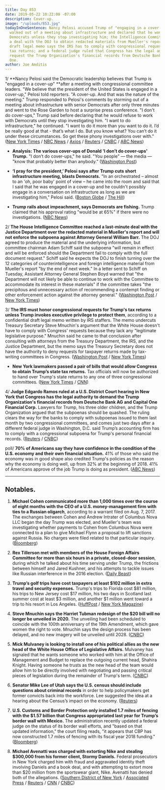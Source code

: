 ```yaml
---
title: Day 853
date: 2019-05-22 10:22:00 -07:00
description: Cover-up.
image: "/uploads/853.jpg"
todayInOneSentence: Nancy Pelosi accused Trump of "engaging in a cover-up" after Trump
  walked out of a meeting about infrastructure and declared that he won't work with
  Democrats unless they stop investigating him; the Intelligence Committee reached
  a deal with the DOJ to obtain redacted materials from Mueller's report; a confidential
  draft legal memo says the IRS has to comply with congressional requests for Trump's
  tax returns; and a federal judge ruled that Congress has the legal authority to
  request the Trump Organization's financial records from Deutsche Bank and Capital
  One.
author: Joe Amditis
---
```


1/ **Nancy Pelosi said the Democratic leadership believes that Trump is "engaged in a cover-up" **after a meeting with congressional committee leaders. "We believe that the president of the United States is engaged in a cover-up," Pelosi told reporters. "A cover-up. And that was the nature of the meeting." Trump responded to Pelosi's comments by storming out of a meeting about infrastructure with senior Democrats after only three minutes and went to the Rose Garden to host a surprise press conference. "I don't do cover-ups," Trump said before declaring that he would refuse to work with Democrats until they stop investigating him. "I want to do infrastructure," he continued. "I want to do it more than you want to do it. I’d be really good at that - that’s what I do. But you know what? You can’t do it under these circumstances. So get these phony investigations over with." ([New York Times](https://www.nytimes.com/2019/05/22/us/politics/donald-trump-speech-pelosi-schumer.html) / [NBC News](https://www.nbcnews.com/politics/congress/impeachment-talk-escalates-pelosi-says-trump-engaged-cover-n1008601) / [Axios](https://www.axios.com/nancy-pelosi-trump-cover-up-impeachment-83c8e14f-bf25-48b5-9d46-2fa4965b5cbb.html) / [Reuters](https://www.reuters.com/article/us-usa-trump-congress-idUSKCN1SS1R7) / [CNBC](https://www.cnbc.com/2019/05/22/i-dont-do-cover-ups-president-trump-says.html) / [ABC News](https://abcnews.go.com/Politics/mounting-pressure-pelosi-hold-emergency-impeachment-meeting-wednesday/story?id=63178175))

* **Analysis: The various cover-ups of Donald 'I don’t do cover-ups' Trump.** "I don’t do cover-ups," he said. "You people" — the media — "know that probably better than anybody." ([Washington Post](https://www.washingtonpost.com/politics/2019/05/22/various-coverups-donald-i-dont-do-coverups-trump/?noredirect=on))

* **‘I pray for the president,’ Pelosi says after Trump cuts short infrastructure meeting, blasts Democrats.** "In an orchestrated – almost to an 'oh, poor baby' point of view – he came into the room and said that I said that he was engaged in a cover-up and he couldn't possibly engage in a conversation on infrastructure as long as we are investigating him," Pelosi said. ([Boston Globe](https://www.bostonglobe.com/news/politics/2019/05/22/more-democrats-seeking-impeachment-proceedings-against-trump/Tfk9QPWbZDLsWFXA1cRYdI/story.html) / [The Hill](https://thehill.com/homenews/house/445074-pelosi-trump-cover-up-could-be-impeachable-offense))

* **Trump rails about impeachment, says Democrats are fishing.** Trump claimed that his approval rating "would be at 65%" if there were no investigations. ([NBC News](https://www.nbcnews.com/politics/donald-trump/trump-goes-impeachment-early-morning-tweetstorm-n1008656))

2/ **The House Intelligence Committee reached a last-minute deal with the Justice Department over the redacted material in Mueller's report and will not enforce the subpoena against Attorney General William Barr.** The DOJ agreed to produce the material and the underlying information, but committee chairman Adam Schiff said the subpoena "will remain in effect and will be enforced should the Department fail to comply with the full document request." Schiff said he expects the DOJ to finish turning over the 12 categories of counterintelligence and foreign intelligence material from Mueller's report "by the end of next week." In a letter sent to Schiff on Tuesday, Assistant Attorney General Stephen Boyd warned that "the Department will not likely be able to continue to work with the Committee to accommodate its interest in these materials" if the committee takes "the precipitous and unnecessary action of recommending a contempt finding or other enforcement action against the attorney general." ([Washington Post](https://www.washingtonpost.com/world/national-security/justice-department-and-house-intelligence-panel-strike-deal-for-mueller-materials/2019/05/22/f8f2380a-7c7e-11e9-8ede-f4abf521ef17_story.html?noredirect=on) / [New York Times](https://www.nytimes.com/2019/05/22/us/politics/mueller-report-democrats.html))

3/ **The IRS must honor congressional requests for Trump's tax returns unless Trump invokes executive privilege to protect them**, according to a confidential draft legal memo written by IRS staffers. The memo undercuts Treasury Secretary Steve Mnuchin's argument that the White House doesn't have to comply with Congress' requests because they lack any "legitimate legislative purpose." Mnuchin said he came to that conclusion after consulting with attorneys from the Treasury Department, the IRS, and the Justice Department, but the memo says the Treasury Secretary does not have the authority to deny requests for taxpayer returns made by tax-writing committees in Congress. ([Washington Post](https://www.washingtonpost.com/business/economy/confidential-draft-irs-memo-says-tax-returns-must-be-given-to-congress-unless-president-invokes-executive-privilege/2019/05/21/8ed41834-7b1c-11e9-8bb7-0fc796cf2ec0_story.html?noredirect=on) / [New York Times](https://www.nytimes.com/2019/05/21/us/politics/irs-memo-trump-taxes.html))

* **New York lawmakers passed a pair of bills that would allow Congress to obtain Trump’s state tax returns.** Tax officials will now be authorized to hand over Trump's state returns to any one of three congressional committees. ([New York Times](https://www.nytimes.com/2019/05/22/nyregion/trump-state-tax-returns.html) / [CNN](https://www.cnn.com/2019/05/22/politics/new-york-state-president-taxes/index.html))

4/ **Judge Edgardo Ramos ruled at a U.S. District Court hearing in New York that Congress has the legal authority to demand the Trump Organization's financial records from Deutsche Bank AG and Capital One Financial Corp.** Lawyers for Trump, his three older children, and the Trump Organization argued that the subpoenas should be quashed. The ruling clears the way for the banks to comply with subpoenas issued to them last month by two congressional committees, and comes just two days after a different federal judge in Washington, D.C. said Trump’s accounting firm has to comply with a congressional subpoena for Trump's personal financial records. ([Reuters](https://www.reuters.com/article/us-usa-trump-banks-ruling/trump-loses-court-round-in-u-s-democratic-lawmakers-demand-for-bank-documents-on-his-businesses-idUSKCN1SS2PY) / [CNBC](https://www.cnbc.com/2019/05/22/judge-says-deutsche-bank-can-give-trump-financial-records-to-democrats.html))

poll/ **70% of Americans say they have confidence in the condition of the U.S. economy and their own financial situation.** 41% of those who said the economy was in good shape also credited Trump's policies as the reason why the economy is doing well, up from 32% at the beginning of 2018. 41% of Americans approve of the job Trump is doing as president. ([ABC News](https://www.cbsnews.com/news/americans-feel-good-about-economy-and-give-trump-credit-cbs-news-poll/))

---

## Notables.

1. **Michael Cohen communicated more than 1,000 times over the course of eight months with the CEO of a U.S. money-management firm with ties to a Russian oligarch**, according to a warrant filed on Aug. 7, 2017. The exchanges between Cohen and Andrew Intrater of Columbus Nova LLC began the day Trump was elected, and Mueller's team was investigating whether payments to Cohen from Columbus Nova were connected to a plan to give Michael Flynn a proposal to lift sanctions against Russia. No charges were filed related to that particular inquiry. ([Bloomberg](https://www.bloomberg.com/news/articles/2019-05-22/michael-cohen-filings-show-950-messages-with-oligarch-s-cousin))

2. **Rex Tillerson met with members of the House Foreign Affairs Committee for more than six hours in a private, closed-door session**, during which he talked about his time serving under Trump, the frictions between himself and Jared Kushner, and his attempts to tackle issues like Russian interference in the 2016 election. ([Daily Beast](https://www.thedailybeast.com/rex-tillerson-secretly-meets-with-house-foreign-affairs-committee-to-talk-trump))

3. **Trump’s golf trips have cost taxpayers at least $102 million in extra travel and security expenses.** Trump's trips to Florida cost $81 million, his trips to New Jersey cost $17 million, his two days in Scotland last summer cost at least $3 million, and another $1 million went toward a trip to his resort in Los Angeles. ([HuffPost](https://www.huffpost.com/entry/trump-golf-102-million-taxpayers_n_5ce46727e4b09b23e65a01bb) / [New York Magazine](http://nymag.com/intelligencer/2019/05/taxpayer-tab-for-trump-golf-trips-tops-usd100-million-report.html))

4. **Steve Mnuchin says the Harriet Tubman redesign of the $20 bill will no longer be unveiled in 2020.** The unveiling had been scheduled to coincide with the 100th anniversary of the 19th Amendment, which gave women the right to vote. Mnuchin says the design process has been delayed, and no new imagery will be unveiled until 2028. ([CNBC](https://www.cnbc.com/2019/05/22/harriet-tubman-20-bill-no-longer-coming-in-2020.html))

5. **Mick Mulvaney is looking to install one of his political allies as the new head of the White House Office of Legislative Affairs.** Mulvaney has signaled that he wants someone who worked with him at the Office of Management and Budget to replace the outgoing current head, Shahira Knight. Having someone he trusts as the new head of the team would allow him to be directly involved with negotiating and passing critical pieces of legislation during the remainder of Trump's term. ([CNBC](https://www.cnbc.com/2019/05/22/mick-mulvaney-aims-to-install-ally-as-head-of-legislative-affairs.html))

6. **Senator Mike Lee of Utah says the U.S. census should include questions about criminal records** in order to help policymakers get former convicts back into the workforce. Lee suggested the idea at a hearing about the Census’s impact on the economy. ([Reuters](https://www.reuters.com/article/us-usa-census-crime-idUSKCN1SS2E9))

7. **U.S. Customs and Border Protection only installed 1.7 miles of fencing with the $1.57 billion that Congress appropriated last year for Trump’s border wall with Mexico.** The administration recently updated a federal judge on the status of its border wall efforts, and "based on that updated information," the court filing reads, "it appears that CBP has now constructed 1.7 miles of fencing with its fiscal year 2018 funding." ([Bloomberg](https://www.bnnbloomberg.ca/federal-wall-funding-of-1-57-billion-yields-1-7-miles-of-fence-1.1262220))

8. **Michael Avenatti was charged with extorting Nike and stealing $300,000 from his former client, Stormy Daniels.** Federal prosecutors in New York charged him with fraud and aggravated identity theft involving Daniels and a book deal, and with attempting to extort more than $20 million from the sportswear giant, Nike. Avenatti has denied both of the allegations. ([Southern District of New York](https://www.justice.gov/usao-sdny/pr/us-attorney-announces-indictment-michael-avenatti-aggravated-identity-theft-engaging) / [Associated Press](https://apnews.com/a6e717dc8d224706a766b759ffded030) / [Reuters](https://www.reuters.com/article/us-usa-crime-avenatti/trump-critic-avenatti-indicted-for-ripping-off-stormy-daniels-extorting-nike-idUSKCN1SS2IZ) / [CNN](https://www.cnn.com/2019/05/22/politics/michael-avenatti-stormy-daniels-indictment/index.html) / [CNBC](https://www.cnbc.com/2019/05/22/michael-avenatti-indicted-for-alleged-extortion-attempt-against-nike.html))